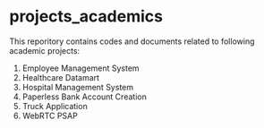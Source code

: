 # projects_academics
This reporitory contains codes and documents related to following academic projects:

1. Employee Management System
2. Healthcare Datamart
3. Hospital Management System
4. Paperless Bank Account Creation
5. Truck Application
6. WebRTC PSAP
